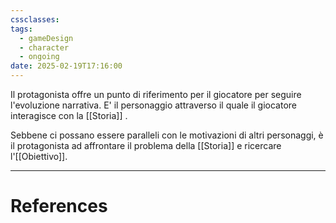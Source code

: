 ```yaml
---
cssclasses: 
tags:
  - gameDesign
  - character
  - ongoing
date: 2025-02-19T17:16:00
---
```

Il protagonista offre un punto di riferimento per il giocatore per seguire l'evoluzione narrativa.
E' il personaggio attraverso il quale il giocatore interagisce con la [[Storia]] .

Sebbene ci possano essere paralleli con le motivazioni di altri personaggi, è il protagonista ad affrontare il problema della [[Storia]] e ricercare l'[[Obiettivo]].

---
# References